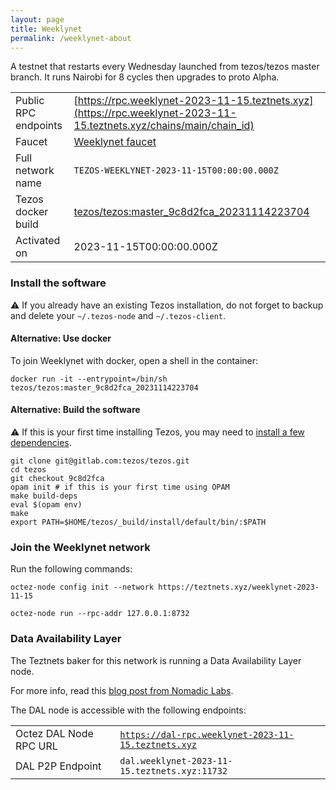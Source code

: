 ```yaml
---
layout: page
title: Weeklynet
permalink: /weeklynet-about
---
```


A testnet that restarts every Wednesday launched from tezos/tezos master branch. It runs Nairobi for 8 cycles then upgrades to proto Alpha.

| | |
|-------|---------------------|
| Public RPC endpoints | [https://rpc.weeklynet-2023-11-15.teztnets.xyz](https://rpc.weeklynet-2023-11-15.teztnets.xyz/chains/main/chain_id)<br/> |
| Faucet | [Weeklynet faucet](https://faucet.weeklynet-2023-11-15.teztnets.xyz) |
| Full network name | `TEZOS-WEEKLYNET-2023-11-15T00:00:00.000Z` |
| Tezos docker build | [tezos/tezos:master_9c8d2fca_20231114223704](https://hub.docker.com/r/tezos/tezos/tags?page=1&ordering=last_updated&name=master_9c8d2fca_20231114223704) |
| Activated on | 2023-11-15T00:00:00.000Z |





### Install the software

⚠️  If you already have an existing Tezos installation, do not forget to backup and delete your `~/.tezos-node` and `~/.tezos-client`.



#### Alternative: Use docker

To join Weeklynet with docker, open a shell in the container:

```
docker run -it --entrypoint=/bin/sh tezos/tezos:master_9c8d2fca_20231114223704
```

#### Alternative: Build the software

⚠️  If this is your first time installing Tezos, you may need to [install a few dependencies](https://tezos.gitlab.io/introduction/howtoget.html#setting-up-the-development-environment-from-scratch).

```
git clone git@gitlab.com:tezos/tezos.git
cd tezos
git checkout 9c8d2fca
opam init # if this is your first time using OPAM
make build-deps
eval $(opam env)
make
export PATH=$HOME/tezos/_build/install/default/bin/:$PATH
```

### Join the Weeklynet network

Run the following commands:

```
octez-node config init --network https://teztnets.xyz/weeklynet-2023-11-15

octez-node run --rpc-addr 127.0.0.1:8732
```




### Data Availability Layer

The Teztnets baker for this network is running a Data Availability Layer node.

For more info, read this [blog post from Nomadic Labs](https://research-development.nomadic-labs.com/data-availability-layer-tezos.html).

The DAL node is accessible with the following endpoints:

| | |
|-------|---------------------|
| Octez DAL Node RPC URL | [`https://dal-rpc.weeklynet-2023-11-15.teztnets.xyz`](https://dal-rpc.weeklynet-2023-11-15.teztnets.xyz) |
| DAL P2P Endpoint | `dal.weeklynet-2023-11-15.teztnets.xyz:11732` |




